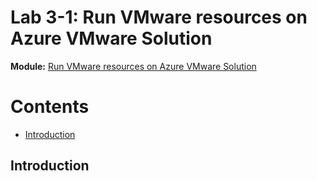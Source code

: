# Lab 3-1: Run VMware resources on Azure VMware Solution

**Module:** [Run VMware resources on Azure VMware Solution](https://learn.microsoft.com/en-us/training/paths/run-vmware-workloads-azure-vmware-solution/)


<!-- omit in toc -->
# Contents

* [Introduction](#introduction)


## Introduction